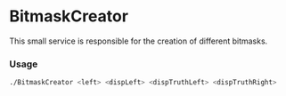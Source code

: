 # BitmaskCreator

This small service is responsible for the creation of different bitmasks.


### Usage

```bash
./BitmaskCreator <left> <dispLeft> <dispTruthLeft> <dispTruthRight>
```
